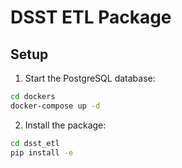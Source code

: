 # DSST ETL Package

## Setup

1. Start the PostgreSQL database:

```bash
cd dockers
docker-compose up -d
```

2. Install the package:
```bash
cd dsst_etl
pip install -e